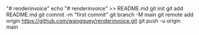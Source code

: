 "# renderinvoice" 
echo "# renderinvoice" >> README.md
git init
git add README.md
git commit -m "first commit"
git branch -M main
git remote add origin https://github.com/wangguey/renderinvoice.git
git push -u origin main